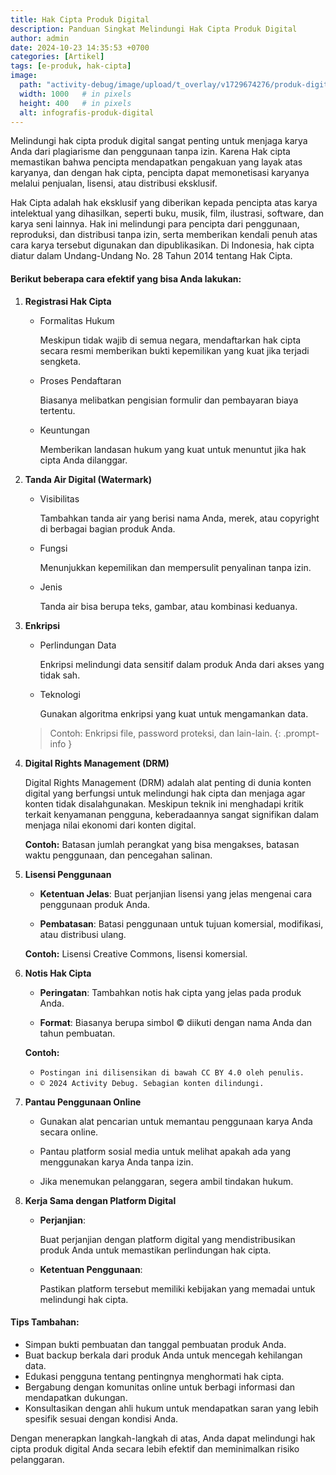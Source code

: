 ```yaml
---
title: Hak Cipta Produk Digital
description: Panduan Singkat Melindungi Hak Cipta Produk Digital
author: admin
date: 2024-10-23 14:35:53 +0700
categories: [Artikel]
tags: [e-produk, hak-cipta]
image:
  path: "activity-debug/image/upload/t_overlay/v1729674276/produk-digital-3.jpg"
  width: 1000   # in pixels
  height: 400   # in pixels
  alt: infografis-produk-digital
---
```


Melindungi hak cipta produk digital sangat penting untuk menjaga karya Anda dari plagiarisme dan penggunaan tanpa izin. 
Karena Hak cipta memastikan bahwa pencipta mendapatkan pengakuan yang layak atas karyanya, dan dengan hak cipta, pencipta dapat memonetisasi karyanya melalui penjualan, lisensi, atau distribusi eksklusif.

Hak Cipta adalah hak eksklusif yang diberikan kepada pencipta atas karya intelektual yang dihasilkan, seperti buku, musik, film, ilustrasi, software, dan karya seni lainnya. Hak ini melindungi para pencipta dari penggunaan, reproduksi, dan distribusi tanpa izin, serta memberikan kendali penuh atas cara karya tersebut digunakan dan dipublikasikan. Di Indonesia, hak cipta diatur dalam Undang-Undang No. 28 Tahun 2014 tentang Hak Cipta.

#### Berikut beberapa cara efektif yang bisa Anda lakukan:

1. **Registrasi Hak Cipta**
   - Formalitas Hukum
        
        Meskipun tidak wajib di semua negara, mendaftarkan hak cipta secara resmi memberikan bukti kepemilikan yang kuat jika terjadi sengketa.
   
   - Proses Pendaftaran
   
        Biasanya melibatkan pengisian formulir dan pembayaran biaya tertentu.
   
   - Keuntungan

        Memberikan landasan hukum yang kuat untuk menuntut jika hak cipta Anda dilanggar.


1. **Tanda Air Digital (Watermark)**
   - Visibilitas

        Tambahkan tanda air yang berisi nama Anda, merek, atau copyright di berbagai bagian produk Anda.

   - Fungsi

        Menunjukkan kepemilikan dan mempersulit penyalinan tanpa izin.

   - Jenis

        Tanda air bisa berupa teks, gambar, atau kombinasi keduanya.


1. **Enkripsi**
   - Perlindungan Data

        Enkripsi melindungi data sensitif dalam produk Anda dari akses yang tidak sah.

   - Teknologi

        Gunakan algoritma enkripsi yang kuat untuk mengamankan data.
   
   > Contoh: 
   > Enkripsi file, password proteksi, dan lain-lain.
    {: .prompt-info }


1. **Digital Rights Management (DRM)**
    
    Digital Rights Management (DRM) adalah alat penting di dunia konten digital yang berfungsi untuk melindungi hak cipta dan menjaga agar konten tidak disalahgunakan. Meskipun teknik ini menghadapi kritik terkait kenyamanan pengguna, keberadaannya sangat signifikan dalam menjaga nilai ekonomi dari konten digital.
   
    **Contoh:** Batasan jumlah perangkat yang bisa mengakses, batasan waktu penggunaan, dan pencegahan salinan.


2. **Lisensi Penggunaan**
   - **Ketentuan Jelas**: Buat perjanjian lisensi yang jelas mengenai cara penggunaan produk Anda.

   - **Pembatasan**: Batasi penggunaan untuk tujuan komersial, modifikasi, atau distribusi ulang.
   
    **Contoh:** Lisensi Creative Commons, lisensi komersial.


3. **Notis Hak Cipta**
   - **Peringatan**: Tambahkan notis hak cipta yang jelas pada produk Anda.
   
   - **Format**: Biasanya berupa simbol © diikuti dengan nama Anda dan tahun pembuatan.
   
    **Contoh:** 
   - `Postingan ini dilisensikan di bawah CC BY 4.0 oleh penulis.`
   - `© 2024 Activity Debug. Sebagian konten dilindungi.`

4. **Pantau Penggunaan Online**
   - Gunakan alat pencarian untuk memantau penggunaan karya Anda secara online.
 
   - Pantau platform sosial media untuk melihat apakah ada yang menggunakan karya Anda tanpa izin.
 
   - Jika menemukan pelanggaran, segera ambil tindakan hukum.


5. **Kerja Sama dengan Platform Digital**
   - **Perjanjian**:
        
        Buat perjanjian dengan platform digital yang mendistribusikan produk Anda untuk memastikan perlindungan hak cipta.
   
   - **Ketentuan Penggunaan**:
        
        Pastikan platform tersebut memiliki kebijakan yang memadai untuk melindungi hak cipta.


#### Tips Tambahan:

   - Simpan bukti pembuatan dan tanggal pembuatan produk Anda.
   - Buat backup berkala dari produk Anda untuk mencegah kehilangan data.
   - Edukasi pengguna tentang pentingnya menghormati hak cipta.
   - Bergabung dengan komunitas online untuk berbagi informasi dan mendapatkan dukungan.
   - Konsultasikan dengan ahli hukum untuk mendapatkan saran yang lebih spesifik sesuai dengan kondisi Anda.


Dengan menerapkan langkah-langkah di atas, Anda dapat melindungi hak cipta produk digital Anda secara lebih efektif dan meminimalkan risiko pelanggaran.
